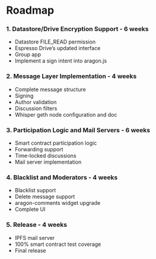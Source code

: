 # Roadmap

### 1. Datastore/Drive Encryption Support - 6 weeks

- Datastore FILE_READ permission
- Espresso Drive’s updated interface
- Group app
- Implement a sign intent into aragon.js

### 2. Message Layer Implementation - 4 weeks

- Complete message structure
- Signing
- Author validation
- Discussion filters
- Whisper geth node configuration and doc

### 3. Participation Logic and Mail Servers - 6 weeks

- Smart contract participation logic
- Forwarding support
- Time-locked discussions
- Mail server implementation

### 4. Blacklist and Moderators - 4 weeks

- Blacklist support
- Delete message support
- aragon-comments widget upgrade
- Complete UI

### 5. Release - 4 weeks

- IPFS mail server
- 100% smart contract test coverage
- Final release
